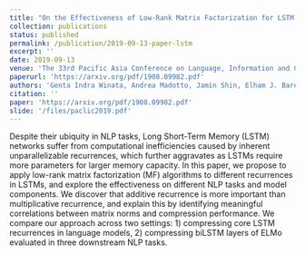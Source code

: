 ```yaml
---
title: "On the Effectiveness of Low-Rank Matrix Factorization for LSTM Model Compression"
collection: publications
status: published
permalink: /publication/2019-09-13-paper-lstm
excerpt: ''
date: 2019-09-13
venue: 'The 33rd Pacific Asia Conference on Language, Information and Computation (PACLIC)'
paperurl: 'https://arxiv.org/pdf/1908.09982.pdf'
authors: 'Genta Indra Winata, Andrea Madotto, Jamin Shin, Elham J. Barezi, Pascale Fung'
citation: ''
paper: 'https://arxiv.org/pdf/1908.09982.pdf'
slide: '/files/paclic2019.pdf'
---
```

Despite their ubiquity in NLP tasks, Long Short-Term Memory (LSTM) networks suffer from computational inefficiencies caused by inherent unparallelizable recurrences, which further aggravates as LSTMs require more parameters for larger memory capacity. In this paper, we propose to apply low-rank matrix factorization (MF) algorithms to different recurrences in LSTMs, and explore the effectiveness on different NLP tasks and model components. We discover that additive recurrence is more important than multiplicative recurrence, and explain this by identifying meaningful correlations between matrix norms and compression performance. We compare our approach across two settings: 1) compressing core LSTM recurrences in language models, 2) compressing biLSTM layers of ELMo evaluated in three downstream NLP tasks.
